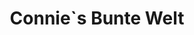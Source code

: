 ---
title: "Connie`s Bunte Welt"
url: /weilheim-in-oberbayern/connie-s-bunte-welt/
shop: Raumausstattung
---